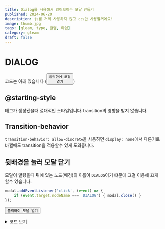 ```yaml
---
title: Dialog를 사용해서 있어보이는 모달 만들기
published: 2024-06-20
description: js를 거의 사용하지 않고 css만 사용할꺼에요!
image: thumb.jpg
tags: [gleam, type, 글램, 타입]
category: gleam
draft: false
---
```

# DIALOG
코드는 아래 있습니다 (<button id="open"><code>클릭하여 모달 열기</code></button>)

<dialog id="modal">
    <form method="dialog">
        <label for="name">Hello World</label>
        <button>:D</button>
    </form>
</dialog>



## @starting-style
태그가 생성됐을때 절대적인 스타일입니다. transition의 영향을 받지 않습니다.

## Transition-behavior
`transition-behavior: allow-discrete`을 사용하면 `display: none`에서 다른거로 바뀔때도 transition을 적용할수 있게 도와줍니다.


## 뒷배경을 눌러 모달 닫기
모달이 열렸을때 뒤에 있는 노드(배경)의 이름이 `DIALOG`이기 떄문에 그걸 이용해 끄게 할수 있습니다.
```js
modal.addEventListener('click', (event) => {
    if (event.target.nodeName === 'DIALOG') { modal.close() }
});
```

<button id="open"><code>클릭하여 모달 열기</code></button>

<details>
<summary> 코드 보기</summary>

```html
<dialog id="modal">
    <form method="dialog">
        <label for="name">Hello World</label>
        <button>:D</button>
    </form>
</dialog>

<!-- 버튼: 모달 열기 클릭 -->
<button id="open">클릭하여 모달 열기</button>
<script>
    // 요소 ID로 가져오기
    let a = document.getElementById("open")
    let modal = document.getElementById("modal")
    // 열기 버튼에 클릭 이벤트 리스너 추가
    a.addEventListener("click", () => modal.showModal())
    // 모달 외부 클릭 시 모달 닫기 이벤트 리스너 추가
    modal.addEventListener('click', (event) => {
        if (event.target.nodeName === 'DIALOG') { modal.close() }
    });

</script>

<style>
    /* 기본 클릭 스타일 */
    .primary-click {
        color: #0062ff;
        transition: background-color 0.2s, transform 0.2s;
        cursor: pointer;
        border-radius: 4px;
        &:hover {
            background-color: #0062ff5b;
        }
        &:active {
            transform: scale(0.98);
        }
    }
    /* 다이얼로그 기본 스타일 */
    dialog {
        position: absolute;
        background-color: #fff;
        width: 400px;
        height: 200px;
        opacity: 0;
        transition: all .5s;
        transform: translateX(-40%) translateY(-50%);
        top: 50%;
        left: 50%;
        border-radius: 8px;
        border: 0;

        /* 다이얼로그 내부 버튼 스타일 */
        > form > button {
            margin-top: 16px;
            font-size: 16px;
            padding: 8px;
            border-radius: 4px;
            background-color: #0062ff27;
            font-weight: bold;
            border: 0;
            cursor: pointer;
        }
        transition-behavior: allow-discrete;
        &::backdrop {
            opacity: 0;
            transition: all .5s allow-discrete;
        }  
    }

    /* 다이얼로그 열림 상태 스타일 */
    dialog[open] {
        @starting-style {
            opacity: 0;
            transform: translateX(-50%) translateY(-60%);
            &::backdrop {
                opacity: 0;
            }
        }
        opacity: 1;
        transform: translateX(-50%) translateY(-50%);
        &::backdrop {
            opacity: 1;
        }
    }
    /* 폼 스타일 */
    form {
        display: flex;
        flex-direction: column;
        justify-content: space-between;
        width: 100%;
        height: 100%;
        max-width: 800px;
        padding: 20px;
        border-radius: 4px;
    }
</style>
```
</details>

<script>
    document.body.innerHTML += `
<style>
    .primary-click {
        color: #0062ff;
        transition: background-color 0.2s, transform 0.2s;
        cursor: pointer;
        border-radius: 4px;
        &:hover {
            background-color: #0062ff5b;
        }
        &:active {
            transform: scale(0.98);
        }
    }
    dialog {
        position: absolute;
        background-color: #fff;
        width: 400px;
        height: 200px;
        opacity: 0;
        transition: all .5s;
        transform: translateX(-40%) translateY(-50%);
        top: 50%;
        left: 50%;
        border-radius: 8px;
        border: 0;

        > form > button {
            margin-top: 16px;
            font-size: 16px;
            padding: 8px;
            border-radius: 4px;
            background-color: #0062ff27;
            font-weight: bold;
            border: 0;
            cursor: pointer;
        }
        transition-behavior: allow-discrete;
        &::backdrop {
            opacity: 0;
            transition: all .5s allow-discrete;
        }  
    }

    dialog[open] {
        @starting-style {
            opacity: 0;
            transform: translateX(-50%) translateY(-60%);
            &::backdrop {
                opacity: 0;
            }
        }
        opacity: 1;
        transform: translateX(-50%) translateY(-50%);
        &::backdrop {
            opacity: 1;
        }
    }
    form {
        display: flex;
        flex-direction: column;
        justify-content: space-between;
        width: 100%;
        height: 100%;
        max-width: 800px;
        padding: 20px;
        border-radius: 4px;
    }
</style>`
    let a = document.getElementById("open")
    let modal = document.getElementById("modal")
    a.addEventListener("click", () => modal.showModal())
    modal.addEventListener('click', (event) => {
        if (event.target.nodeName === 'DIALOG') { modal.close() }
    });

</script>
